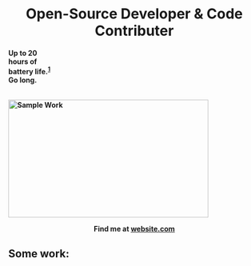<p>
  <h1 align="center"><b>Open-Source Developer & Code Contributer</h1>
</p>

<p align="center">

<p class="typography-headline-super grid-headline-super">Up to 20<br>hours of<br>battery life.<sup class="footnote footnote-number"><a href="#footnote-4" aria-label="Footnote 1" data-modal-close="">1</a></sup><br>Go long.</p>
              
<br/>
<img alt="Sample Work" border="0" height="236" src="https://darkreader.org/images/darkreader-cup.png" title="Sample Work" width="400" />
  <br/>
  


<p align="center">Find me at <a href="http://website.com">website.com</a></p>

</p>




## Some work:

